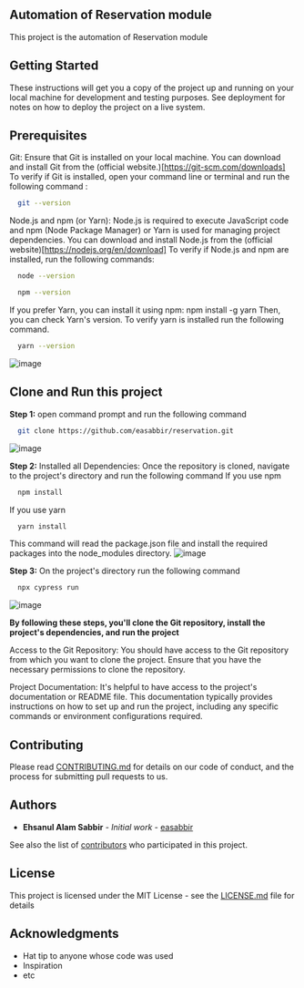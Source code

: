 ## Automation of Reservation module

This project is the automation of Reservation module

## Getting Started
These instructions will get you a copy of the project up and running on your local machine for development and testing purposes. See deployment for notes on how to deploy the project on a live system.

## Prerequisites
Git: Ensure that Git is installed on your local machine. You can download and install Git from the (official website.)[https://git-scm.com/downloads] To verify if Git is installed, open your command line or terminal and run the following command : 
```bash
  git --version
```

Node.js and npm (or Yarn): Node.js is required to execute JavaScript code and npm (Node Package Manager) or Yarn is used for managing project dependencies. You can download and install Node.js from the (official website)[https://nodejs.org/en/download] To verify if Node.js and npm are installed, run the following commands: 
```bash
  node --version
```
```bash
  npm --version
```
If you prefer Yarn, you can install it using npm: npm install -g yarn Then, you can check Yarn's version. To verify yarn is installed run the following command.
```bash
  yarn --version
```
![image](https://github.com/easabbir/reservation/assets/110620143/3efbf64b-888a-41aa-b57d-a41e08a3ad4c)

## Clone and Run this project
**Step 1:**  open command prompt and run the following command
```bash
  git clone https://github.com/easabbir/reservation.git
```
![image](https://github.com/easabbir/reservation/assets/110620143/3472e455-ab51-4387-a0ab-5e29da49e5e7)


**Step 2:** Installed all Dependencies: Once the repository is cloned, navigate to the project's directory and run the following command
If you use npm
```bash
  npm install
```
If you use yarn
```bash
  yarn install
```
This command will read the package.json file and install the required packages into the node_modules directory.
![image](https://github.com/easabbir/reservation/assets/110620143/95b63945-15b0-4616-b498-3dac900c3dfb)


**Step 3:** On the project's directory run the following command
```bash
  npx cypress run
```
![image](https://github.com/easabbir/reservation/assets/110620143/a9c9a662-a354-4f88-a9bd-b3cf8639e65c)


**By following these steps, you'll clone the Git repository, install the project's dependencies, and run the project**

Access to the Git Repository: You should have access to the Git repository from which you want to clone the project. 
Ensure that you have the necessary permissions to clone the repository.

Project Documentation: It's helpful to have access to the project's documentation or README file. 
This documentation typically provides instructions on how to set up and run the project, 
including any specific commands or environment configurations required.

## Contributing

Please read [CONTRIBUTING.md](https://gist.github.com/PurpleBooth/b24679402957c63ec426) for details on our code of conduct, and the process for submitting pull requests to us.

## Authors

* **Ehsanul Alam Sabbir** - *Initial work* - [easabbir](https://github.com/easabbir)

See also the list of [contributors](https://github.com/your/project/contributors) who participated in this project.

## License

This project is licensed under the MIT License - see the [LICENSE.md](LICENSE.md) file for details

## Acknowledgments

* Hat tip to anyone whose code was used
* Inspiration
* etc
